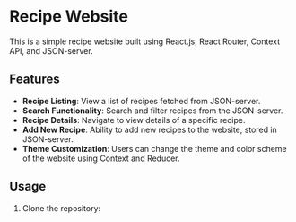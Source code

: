 # Recipe Website

This is a simple recipe website built using React.js, React Router, Context API, and JSON-server.

## Features

- **Recipe Listing**: View a list of recipes fetched from JSON-server.
- **Search Functionality**: Search and filter recipes from the JSON-server.
- **Recipe Details**: Navigate to view details of a specific recipe.
- **Add New Recipe**: Ability to add new recipes to the website, stored in JSON-server.
- **Theme Customization**: Users can change the theme and color scheme of the website using Context and Reducer.

## Usage

1. Clone the repository:
